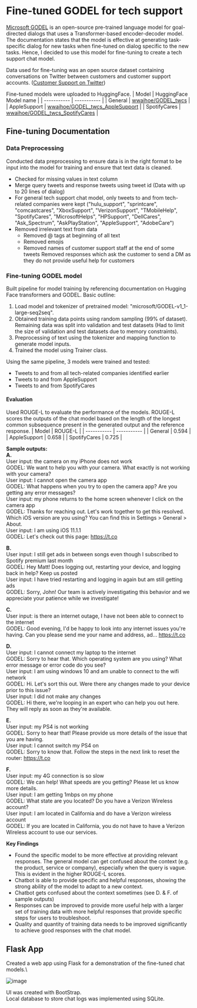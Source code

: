 # Fine-tuned GODEL for tech support

[Microsoft GODEL](https://www.microsoft.com/en-us/research/project/godel/) is an open-source pre-trained language model for goal-directed dialogs that uses a Transformer-based encoder-decoder model. The documentation states that the model is effective at generating task-specific dialog for new tasks when fine-tuned on dialog specific to the new tasks. Hence, I decided to use this model for fine-tuning to create a tech support chat model.

Data used for fine-tuning was an open source dataset containing conversations on Twitter between customers and customer support accounts. ([Customer Support on Twitter](https://www.kaggle.com/datasets/thoughtvector/customer-support-on-twitter))

Fine-tuned models were uploaded to HuggingFace.
| Model      | HuggingFace Model name |
| ----------- | ----------- |
| General      | [wwaihoe/GODEL_twcs](https://huggingface.co/wwaihoe/GODEL_twcs)       |
| AppleSupport   | [wwaihoe/GODEL_twcs_AppleSupport](https://huggingface.co/wwaihoe/GODEL_twcs_AppleSupport)        |
| SpotifyCares   | [wwaihoe/GODEL_twcs_SpotifyCares](https://huggingface.co/wwaihoe/GODEL_twcs_SpotifyCares)        |

## Fine-tuning Documentation 
### Data Preprocessing
Conducted data preprocessing to ensure data is in the right format to be input into the model for training and ensure that text data is cleaned.
- Checked for missing values in text column
- Merge query tweets and response tweets using tweet id (Data with up to 20 lines of dialog)
- For general tech support chat model, only tweets to and from tech-related companies were kept ("hulu_support", "sprintcare", "comcastcares", "XboxSupport", "VerizonSupport", "TMobileHelp", "SpotifyCares", "MicrosoftHelps", "HPSupport", "DellCares", "Ask_Spectrum", "AskPlayStation", "AppleSupport", "AdobeCare")
- Removed irrelevant text from data
  - Removed @ tags at beginning of all text
  - Removed emojis
  - Removed names of customer support staff at the end of some tweets
Removed responses which ask the customer to send a DM as they do not provide useful help for customers

### Fine-tuning GODEL model
Built pipeline for model training by referencing documentation on Hugging Face transformers and GODEL. 
Basic outline:
1. Load model and tokenizer of pretrained model: "microsoft/GODEL-v1_1-large-seq2seq".
2. Obtained training data points using random sampling (99% of dataset). Remaining data was split into validation and test datasets (Had to limit the size of validation and test datasets due to memory constraints).
3. Preprocessing of text using the tokenizer and mapping function to generate model inputs.
4. Trained the model using Trainer class.

Using the same pipeline, 3 models were trained and tested: 
- Tweets to and from all tech-related companies identified earlier
- Tweets to and from AppleSupport
- Tweets to and from SpotifyCares

#### Evaluation
Used ROUGE-L to evaluate the performance of the models. ROUGE-L scores the outputs of the chat model based on the length of the longest common subsequence present in the generated output and the reference response. 
| Model      | ROUGE-L |
| ----------- | ----------- |
| General      | 0.594       |
| AppleSupport   | 0.658        |
| SpotifyCares   | 0.725        |

**Sample outputs:**\
**A.**\
User input: the camera on my iPhone does not work\
GODEL: We want to help you with your camera. What exactly is not working with your camera?\
User input: I cannot open the camera app\
GODEL: What happens when you try to open the camera app? Are you getting any error messages?\
User input: my phone returns to the home screen whenever I click on the camera app\
GODEL: Thanks for reaching out. Let's work together to get this resolved. Which iOS version are you using? You can find this in Settings > General > About.\
User input: I am using iOS 11.1.1\
GODEL: Let's check out this page: https://t.co

**B.**\
User input: I still get ads in between songs even though I subscribed to Spotify premium last month\
GODEL: Hey Matt! Does logging out, restarting your device, and logging back in help? Keep us posted\
User input: I have tried restarting and logging in again but am still getting ads\
GODEL: Sorry, John! Our team is actively investigating this behavior and we appreciate your patience while we investigate!

**C.**\
User input: is there an internet outage, I have not been able to connect to the internet\
GODEL: Good evening, I'd be happy to look into any internet issues you're having. Can you please send me your name and address, ad... https://t.co

**D.**\
User input: I cannot connect my laptop to the internet\
GODEL: Sorry to hear that. Which operating system are you using? What error message or error code do you see?\
User input: I am using windows 10 and am unable to connect to the wifi network\
GODEL: Hi. Let's sort this out. Were there any changes made to your device prior to this issue?\
User input: I did not make any changes\
GODEL: Hi there, we're looping in an expert who can help you out here. They will reply as soon as they're available.

**E.**\
User input: my PS4 is not working\
GODEL: Sorry to hear that! Please provide us more details of the issue that you are having.\
User input: I cannot switch my PS4 on\
GODEL: Sorry to know that. Follow the steps in the next link to reset the router: https://t.co

**F.**\
User input: my 4G connection is so slow\
GODEL: We can help! What speeds are you getting? Please let us know more details.\
User input: I am getting 1mbps on my phone\
GODEL: What state are you located? Do you have a Verizon Wireless account?\
User input: I am located in California and do have a Verizon wireless account\
GODEL: If you are located in California, you do not have to have a Verizon Wireless account to use our services.

**Key Findings**
- Found the specific model to be more effective at providing relevant responses. The general model can get confused about the context (e.g. the product, service or company), especially when the query is vague. This is evident in the higher ROUGE-L scores.
- Chatbot is able to provide specific and helpful responses, showing the strong ability of the model to adapt to a new context.
- Chatbot gets confused about the context sometimes (see D. & F. of sample outputs)
- Responses can be improved to provide more useful help with a larger set of training data with more helpful responses that provide specific steps for users to troubleshoot.
- Quality and quantity of training data needs to be improved significantly to achieve good responses with the chat model.

## Flask App
Created a web app using Flask for a demonstration of the fine-tuned chat models.\

![image](https://github.com/wwaihoe/GODEL-twcs/assets/91514179/b6dfe720-37ba-4907-be67-4c37fdf1dd89)

UI was created with BootStrap.\
Local database to store chat logs was implemented using SQLite.


